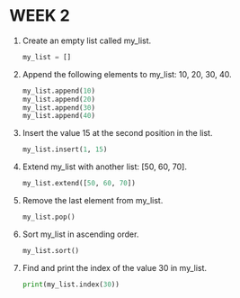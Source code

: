 # WEEK 2

1. Create an empty list called my_list.

    ```python
    my_list = []
    ```

1. Append the following elements to my_list: 10, 20, 30, 40.

    ```python
    my_list.append(10)
    my_list.append(20)
    my_list.append(30)
    my_list.append(40)
    ```

1. Insert the value 15 at the second position in the list.

    ```python
    my_list.insert(1, 15)
    ```

1. Extend my_list with another list: [50, 60, 70].

    ```python
    my_list.extend([50, 60, 70])
    ```

1. Remove the last element from my_list.

    ```python
    my_list.pop()
    ```

1. Sort my_list in ascending order.

    ```python
    my_list.sort()
    ```

1. Find and print the index of the value 30 in my_list.

    ```python
    print(my_list.index(30))
    ```
